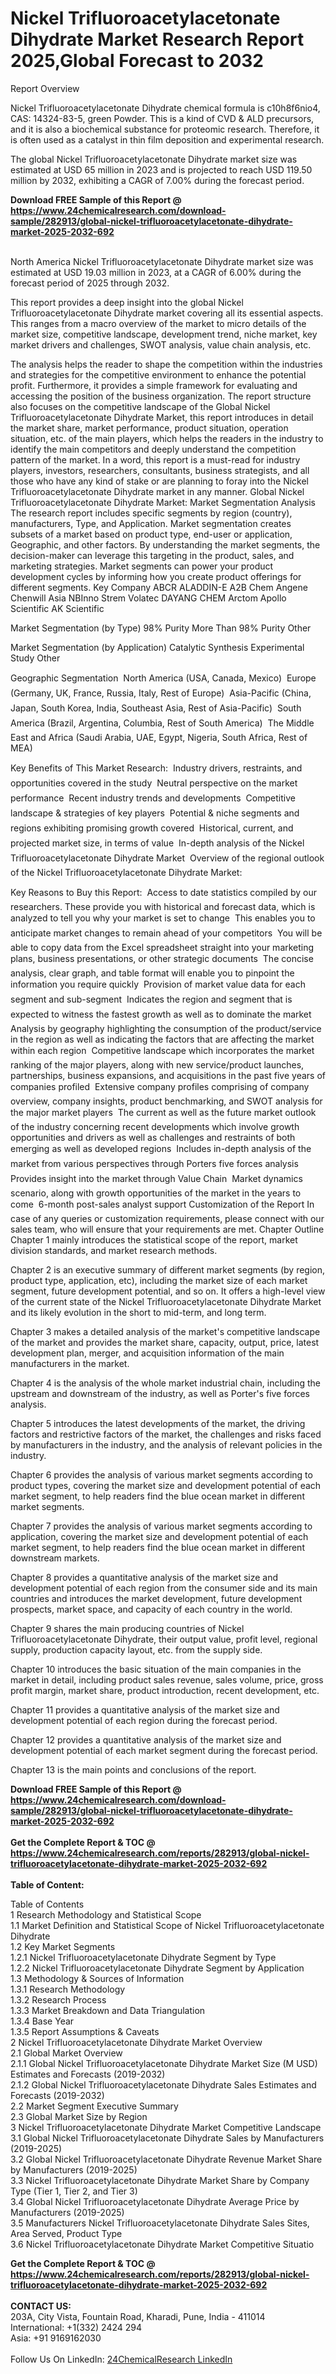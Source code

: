 <h1>Nickel Trifluoroacetylacetonate Dihydrate Market Research Report 2025,Global Forecast to 2032</h1><p>Report Overview</p><p>
Nickel Trifluoroacetylacetonate Dihydrate chemical formula is c10h8f6nio4, CAS: 14324-83-5, green Powder. This is a kind of CVD &amp; ALD precursors, and it is also a biochemical substance for proteomic research. Therefore, it is often used as a catalyst in thin film deposition and experimental research.</p><p>
The global Nickel Trifluoroacetylacetonate Dihydrate market size was estimated at USD 65 million in 2023 and is projected to reach USD 119.50 million by 2032, exhibiting a CAGR of 7.00% during the forecast period.</p><div><b>Download FREE Sample of this Report @ 
            <a href="https://www.24chemicalresearch.com/download-sample/282913/global-nickel-trifluoroacetylacetonate-dihydrate-market-2025-2032-692">
            https://www.24chemicalresearch.com/download-sample/282913/global-nickel-trifluoroacetylacetonate-dihydrate-market-2025-2032-692</a></b></div><br><p>
North America Nickel Trifluoroacetylacetonate Dihydrate market size was estimated at USD 19.03 million in 2023, at a CAGR of 6.00% during the forecast period of 2025 through 2032.</p><p>
This report provides a deep insight into the global Nickel Trifluoroacetylacetonate Dihydrate market covering all its essential aspects. This ranges from a macro overview of the market to micro details of the market size, competitive landscape, development trend, niche market, key market drivers and challenges, SWOT analysis, value chain analysis, etc.</p><p>
The analysis helps the reader to shape the competition within the industries and strategies for the competitive environment to enhance the potential profit. Furthermore, it provides a simple framework for evaluating and accessing the position of the business organization. The report structure also focuses on the competitive landscape of the Global Nickel Trifluoroacetylacetonate Dihydrate Market, this report introduces in detail the market share, market performance, product situation, operation situation, etc. of the main players, which helps the readers in the industry to identify the main competitors and deeply understand the competition pattern of the market.
In a word, this report is a must-read for industry players, investors, researchers, consultants, business strategists, and all those who have any kind of stake or are planning to foray into the Nickel Trifluoroacetylacetonate Dihydrate market in any manner.
Global Nickel Trifluoroacetylacetonate Dihydrate Market: Market Segmentation Analysis
The research report includes specific segments by region (country), manufacturers, Type, and Application. Market segmentation creates subsets of a market based on product type, end-user or application, Geographic, and other factors. By understanding the market segments, the decision-maker can leverage this targeting in the product, sales, and marketing strategies. Market segments can power your product development cycles by informing how you create product offerings for different segments.
Key Company
ABCR
ALADDIN-E
A2B Chem
Angene
Chenwill Asia
NBInno
Strem
Volatec
DAYANG CHEM
Arctom
Apollo Scientific
AK Scientific</p><p>
Market Segmentation (by Type)
98% Purity
More Than 98% Purity
Other</p><p>
Market Segmentation (by Application)
Catalytic Synthesis
Experimental Study
Other</p><p>
Geographic Segmentation
 North America (USA, Canada, Mexico)
 Europe (Germany, UK, France, Russia, Italy, Rest of Europe)
 Asia-Pacific (China, Japan, South Korea, India, Southeast Asia, Rest of Asia-Pacific)
 South America (Brazil, Argentina, Columbia, Rest of South America)
 The Middle East and Africa (Saudi Arabia, UAE, Egypt, Nigeria, South Africa, Rest of MEA)</p><p>
Key Benefits of This Market Research:
 Industry drivers, restraints, and opportunities covered in the study
 Neutral perspective on the market performance
 Recent industry trends and developments
 Competitive landscape &amp; strategies of key players
 Potential &amp; niche segments and regions exhibiting promising growth covered
 Historical, current, and projected market size, in terms of value
 In-depth analysis of the Nickel Trifluoroacetylacetonate Dihydrate Market
 Overview of the regional outlook of the Nickel Trifluoroacetylacetonate Dihydrate Market:</p><p>
Key Reasons to Buy this Report:
 Access to date statistics compiled by our researchers. These provide you with historical and forecast data, which is analyzed to tell you why your market is set to change
 This enables you to anticipate market changes to remain ahead of your competitors
 You will be able to copy data from the Excel spreadsheet straight into your marketing plans, business presentations, or other strategic documents
 The concise analysis, clear graph, and table format will enable you to pinpoint the information you require quickly
 Provision of market value data for each segment and sub-segment
 Indicates the region and segment that is expected to witness the fastest growth as well as to dominate the market
 Analysis by geography highlighting the consumption of the product/service in the region as well as indicating the factors that are affecting the market within each region
 Competitive landscape which incorporates the market ranking of the major players, along with new service/product launches, partnerships, business expansions, and acquisitions in the past five years of companies profiled
 Extensive company profiles comprising of company overview, company insights, product benchmarking, and SWOT analysis for the major market players
 The current as well as the future market outlook of the industry concerning recent developments which involve growth opportunities and drivers as well as challenges and restraints of both emerging as well as developed regions
 Includes in-depth analysis of the market from various perspectives through Porters five forces analysis
 Provides insight into the market through Value Chain
 Market dynamics scenario, along with growth opportunities of the market in the years to come
 6-month post-sales analyst support
Customization of the Report
In case of any queries or customization requirements, please connect with our sales team, who will ensure that your requirements are met.
Chapter Outline
Chapter 1 mainly introduces the statistical scope of the report, market division standards, and market research methods.</p><p>
Chapter 2 is an executive summary of different market segments (by region, product type, application, etc), including the market size of each market segment, future development potential, and so on. It offers a high-level view of the current state of the Nickel Trifluoroacetylacetonate Dihydrate Market and its likely evolution in the short to mid-term, and long term.</p><p>
Chapter 3 makes a detailed analysis of the market's competitive landscape of the market and provides the market share, capacity, output, price, latest development plan, merger, and acquisition information of the main manufacturers in the market.</p><p>
Chapter 4 is the analysis of the whole market industrial chain, including the upstream and downstream of the industry, as well as Porter's five forces analysis.</p><p>
Chapter 5 introduces the latest developments of the market, the driving factors and restrictive factors of the market, the challenges and risks faced by manufacturers in the industry, and the analysis of relevant policies in the industry.</p><p>
Chapter 6 provides the analysis of various market segments according to product types, covering the market size and development potential of each market segment, to help readers find the blue ocean market in different market segments.</p><p>
Chapter 7 provides the analysis of various market segments according to application, covering the market size and development potential of each market segment, to help readers find the blue ocean market in different downstream markets.</p><p>
Chapter 8 provides a quantitative analysis of the market size and development potential of each region from the consumer side and its main countries and introduces the market development, future development prospects, market space, and capacity of each country in the world.</p><p>
Chapter 9 shares the main producing countries of Nickel Trifluoroacetylacetonate Dihydrate, their output value, profit level, regional supply, production capacity layout, etc. from the supply side.</p><p>
Chapter 10 introduces the basic situation of the main companies in the market in detail, including product sales revenue, sales volume, price, gross profit margin, market share, product introduction, recent development, etc.</p><p>
Chapter 11 provides a quantitative analysis of the market size and development potential of each region during the forecast period.</p><p>
Chapter 12 provides a quantitative analysis of the market size and development potential of each market segment during the forecast period.</p><p>
Chapter 13 is the main points and conclusions of the report.</p><p>
</p><div><b>Download FREE Sample of this Report @ 
            <a href="https://www.24chemicalresearch.com/download-sample/282913/global-nickel-trifluoroacetylacetonate-dihydrate-market-2025-2032-692">
            https://www.24chemicalresearch.com/download-sample/282913/global-nickel-trifluoroacetylacetonate-dihydrate-market-2025-2032-692</a></b></div><br><div><b>Get the Complete Report & TOC @ 
            <a href="https://www.24chemicalresearch.com/reports/282913/global-nickel-trifluoroacetylacetonate-dihydrate-market-2025-2032-692">
            https://www.24chemicalresearch.com/reports/282913/global-nickel-trifluoroacetylacetonate-dihydrate-market-2025-2032-692</a></b></div><br>
            <b>Table of Content:</b><p>Table of Contents<br />
1 Research Methodology and Statistical Scope<br />
1.1 Market Definition and Statistical Scope of Nickel Trifluoroacetylacetonate Dihydrate<br />
1.2 Key Market Segments<br />
1.2.1 Nickel Trifluoroacetylacetonate Dihydrate Segment by Type<br />
1.2.2 Nickel Trifluoroacetylacetonate Dihydrate Segment by Application<br />
1.3 Methodology & Sources of Information<br />
1.3.1 Research Methodology<br />
1.3.2 Research Process<br />
1.3.3 Market Breakdown and Data Triangulation<br />
1.3.4 Base Year<br />
1.3.5 Report Assumptions & Caveats<br />
2 Nickel Trifluoroacetylacetonate Dihydrate Market Overview<br />
2.1 Global Market Overview<br />
2.1.1 Global Nickel Trifluoroacetylacetonate Dihydrate Market Size (M USD) Estimates and Forecasts (2019-2032)<br />
2.1.2 Global Nickel Trifluoroacetylacetonate Dihydrate Sales Estimates and Forecasts (2019-2032)<br />
2.2 Market Segment Executive Summary<br />
2.3 Global Market Size by Region<br />
3 Nickel Trifluoroacetylacetonate Dihydrate Market Competitive Landscape<br />
3.1 Global Nickel Trifluoroacetylacetonate Dihydrate Sales by Manufacturers (2019-2025)<br />
3.2 Global Nickel Trifluoroacetylacetonate Dihydrate Revenue Market Share by Manufacturers (2019-2025)<br />
3.3 Nickel Trifluoroacetylacetonate Dihydrate Market Share by Company Type (Tier 1, Tier 2, and Tier 3)<br />
3.4 Global Nickel Trifluoroacetylacetonate Dihydrate Average Price by Manufacturers (2019-2025)<br />
3.5 Manufacturers Nickel Trifluoroacetylacetonate Dihydrate Sales Sites, Area Served, Product Type<br />
3.6 Nickel Trifluoroacetylacetonate Dihydrate Market Competitive Situatio</p><div><b>Get the Complete Report & TOC @ 
            <a href="https://www.24chemicalresearch.com/reports/282913/global-nickel-trifluoroacetylacetonate-dihydrate-market-2025-2032-692">
            https://www.24chemicalresearch.com/reports/282913/global-nickel-trifluoroacetylacetonate-dihydrate-market-2025-2032-692</a></b></div><br><b>CONTACT US:</b><br>
            203A, City Vista, Fountain Road, Kharadi, Pune, India - 411014<br>
            International: +1(332) 2424 294<br>
            Asia: +91 9169162030 <br><br>
            Follow Us On LinkedIn: <a href="https://www.linkedin.com/company/24chemicalresearch/">24ChemicalResearch LinkedIn</a>